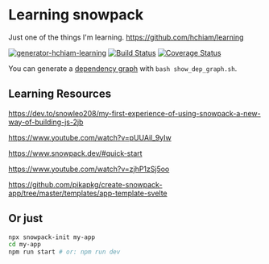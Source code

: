 # Learning snowpack

Just one of the things I'm learning. <https://github.com/hchiam/learning>

[![generator-hchiam-learning](https://img.shields.io/badge/built%20with-generator--hchiam--learning-brightgreen.svg)](https://github.com/hchiam/generator-hchiam-learning) [![Build Status](https://travis-ci.org/hchiam/learning-snowpack.svg?branch=master)](https://travis-ci.org/hchiam/learning-snowpack) [![Coverage Status](https://coveralls.io/repos/github/hchiam/learning-snowpack/badge.svg?branch=master)](https://coveralls.io/github/hchiam/learning-snowpack?branch=master)

You can generate a [dependency graph](https://github.com/hchiam/learning-dependency-cruiser) with `bash show_dep_graph.sh`.

## Learning Resources

<https://dev.to/snowleo208/my-first-experience-of-using-snowpack-a-new-way-of-building-js-2jb>

<https://www.youtube.com/watch?v=pUUAil_9yIw>

<https://www.snowpack.dev/#quick-start>

<https://www.youtube.com/watch?v=zjhP1zSj5oo>

<https://github.com/pikapkg/create-snowpack-app/tree/master/templates/app-template-svelte>

## Or just

```bash
npx snowpack-init my-app
cd my-app
npm run start # or: npm run dev
```
